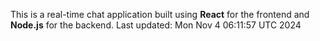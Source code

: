 This is a real-time chat application built using **React** for the frontend and **Node.js** for the backend.
Last updated: Mon Nov  4 06:11:57 UTC 2024
